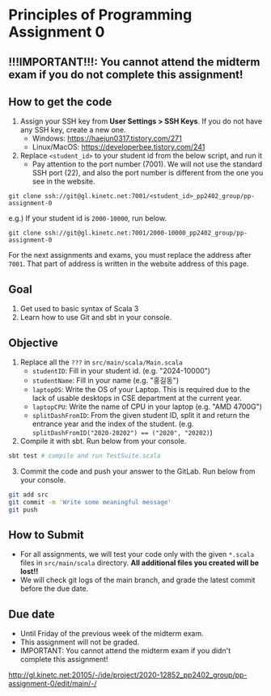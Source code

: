 # Principles of Programming Assignment 0

## !!!IMPORTANT!!!: You cannot attend the midterm exam if you do not complete this assignment!

## How to get the code

1. Assign your SSH key from **User Settings > SSH Keys**. If you do not have any SSH key, create a new one.
   - Windows: https://haejun0317.tistory.com/271
   - Linux/MacOS: https://developerbee.tistory.com/241
2. Replace `<student_id>` to your student id from the below script, and run it
   - Pay attention to the port number (7001). We will not use the standard SSH port (22), and also the port number is different from the one you see in the website.

`git clone ssh://git@gl.kinetc.net:7001/<student_id>_pp2402_group/pp-assignment-0`

e.g.) If your student id is `2000-10000`, run below.

`git clone ssh://git@gl.kinetc.net:7001/2000-10000_pp2402_group/pp-assignment-0`

For the next assignments and exams, you must replace the address after `7001`.
That part of address is written in the website address of this page.

## Goal

1. Get used to basic syntax of Scala 3
2. Learn how to use Git and sbt in your console.

## Objective

1. Replace all the `???` in `src/main/scala/Main.scala`
   - `studentID`: Fill in your student id. (e.g. "2024-10000")
   - `studentName`: Fill in your name (e.g. "홍길동")
   - `laptopOS`: Write the OS of your Laptop. This is required due to the lack of usable desktops in CSE department at the current year.
   - `laptopCPU`: Write the name of CPU in your laptop (e.g. "AMD 4700G")
   - `splitDashFromID`: From the given student ID, split it and return the entrance year and the index of the student. (e.g. `splitDashFromID("2020-20202") == ("2020", "20202)`)
2. Compile it with sbt. Run below from your console.

```bash
sbt test # compile and run TestSuite.scala
```

3. Commit the code and push your answer to the GitLab. Run below from your console.

```bash
git add src
git commit -m 'Write some meaningful message'
git push
```

## How to Submit

- For all assignments, we will test your code only with the given `*.scala` files in `src/main/scala` directory. **All additional files you created will be lost!!**
- We will check git logs of the main branch, and grade the latest commit before the due date.

## Due date

- Until Friday of the previous week of the midterm exam.
- This assignment will not be graded.
- IMPORTANT: You cannot attend the midterm exam if you didn't complete this assignment!

http://gl.kinetc.net:20105/-/ide/project/2020-12852_pp2402_group/pp-assignment-0/edit/main/-/
